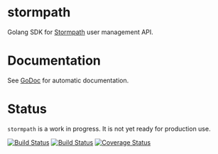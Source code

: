 stormpath
=========

Golang SDK for [Stormpath](https://www.stormpath.com) user management API.


# Documentation

See [GoDoc](http://godoc.org/github.com/jmcvetta/stormpath) for automatic
documentation.


# Status

`stormpath` is a work in progress.  It is not yet ready for production use.

[![Build Status](https://travis-ci.org/jmcvetta/stormpath.png)](https://travis-ci.org/jmcvetta/stormpath)
[![Build Status](https://drone.io/github.com/jmcvetta/stormpath/status.png)](https://drone.io/github.com/jmcvetta/stormpath/latest)
[![Coverage Status](https://coveralls.io/repos/jmcvetta/stormpath/badge.png?branch=master)](https://coveralls.io/r/jmcvetta/stormpath)

